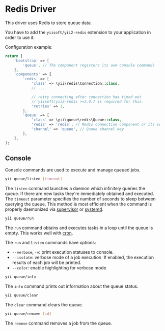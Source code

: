 Redis Driver
============

This driver uses Redis to store queue data.

You have to add the `yiisoft/yii2-redis` extension to your application in order to use it.

Configuration example:

```php
return [
    'bootstrap' => [
        'queue', // The component registers its own console commands
    ],
    'components' => [
        'redis' => [
            'class' => \yii\redis\Connection::class,
            // ...

            // retry connecting after connection has timed out
            // yiisoft/yii2-redis >=2.0.7 is required for this.
            'retries' => 1,
        ],
        'queue' => [
            'class' => \yii\queue\redis\Queue::class,
            'redis' => 'redis', // Redis connection component or its config
            'channel' => 'queue', // Queue channel key
        ],
    ],
];
```

Console
-------

Console commands are used to execute and manage queued jobs.

```sh
yii queue/listen [timeout]
```

The `listen` command launches a daemon which infinitely queries the queue. If there are new tasks
they're immediately obtained and executed. The `timeout` parameter specifies the number of seconds to sleep between
querying the queue. This method is most efficient when the command is properly daemonized via
[supervisor](worker.md#supervisor) or [systemd](worker.md#systemd).

```sh
yii queue/run
```

The `run` command obtains and executes tasks in a loop until the queue is empty. This works well with
[cron](worker.md#cron).

The `run` and `listen` commands have options:

- `--verbose`, `-v`: print execution statuses to console.
- `--isolate`: verbose mode of a job execution. If enabled, the execution results of each job will be printed.
- `--color`: enable highlighting for verbose mode.

```sh
yii queue/info
```

The `info` command prints out information about the queue status.

```sh
yii queue/clear
```

The `clear` command clears the queue.

```sh
yii queue/remove [id]
```

The `remove` command removes a job from the queue.
